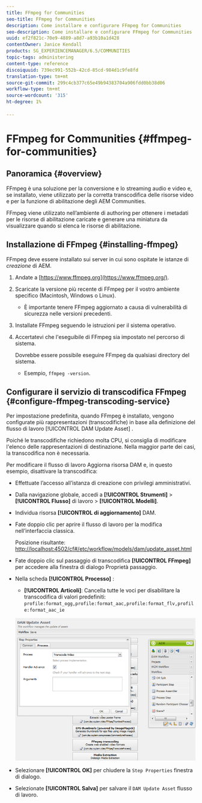 ```yaml
---
title: FFmpeg for Communities
seo-title: FFmpeg for Communities
description: Come installare e configurare FFmpeg for Communities
seo-description: Come installare e configurare FFmpeg for Communities
uuid: ef2f821c-70e9-4889-a8d7-a93b10a1d428
contentOwner: Janice Kendall
products: SG_EXPERIENCEMANAGER/6.5/COMMUNITIES
topic-tags: administering
content-type: reference
discoiquuid: 739ec991-552b-42cd-85cd-984d1c9fe8fd
translation-type: tm+mt
source-git-commit: 299c4cb377c65e49b94383704a906fdd0bb38d06
workflow-type: tm+mt
source-wordcount: '315'
ht-degree: 1%

---
```



# FFmpeg for Communities {#ffmpeg-for-communities}

## Panoramica {#overview}

FFmpeg è una soluzione per la conversione e lo streaming audio e video e, se installato, viene utilizzato per la corretta transcodifica delle risorse [](../../help/sites-authoring/default-components-foundation.md#video) video e per la funzione di abilitazione degli AEM Communities.

FFmpeg viene utilizzato nell’ambiente di authoring per ottenere i metadati per le risorse di abilitazione caricate e generare una miniatura da visualizzare quando si elenca le risorse di abilitazione.

## Installazione di FFmpeg {#installing-ffmpeg}

FFmpeg deve essere installato sui server in cui sono ospitate le istanze di *creazione* di AEM.

1. Andate a [https://www.ffmpeg.org](https://www.ffmpeg.org/).
1. Scaricate la versione più recente di FFmpeg per il vostro ambiente specifico (Macintosh, Windows o Linux).

   * È importante tenere FFmpeg aggiornato a causa di vulnerabilità di sicurezza nelle versioni precedenti.

1. Installate FFmpeg seguendo le istruzioni per il sistema operativo.

1. Accertatevi che l&#39;eseguibile di FFmpeg sia impostato nel percorso di sistema.

   Dovrebbe essere possibile eseguire FFmpeg da qualsiasi directory del sistema.

   * Esempio, `ffmpeg -version`.

## Configurare il servizio di transcodifica FFmpeg {#configure-ffmpeg-transcoding-service}

Per impostazione predefinita, quando FFmpeg è installato, vengono configurate più rappresentazioni (transcodifiche) in base alla definizione del flusso di lavoro [!UICONTROL DAM Update Asset] .

Poiché le transcodifiche richiedono molta CPU, si consiglia di modificare l&#39;elenco delle rappresentazioni di destinazione. Nella maggior parte dei casi, la transcodifica non è necessaria.

Per modificare il flusso di lavoro Aggiorna risorsa  DAM e, in questo esempio, disattivare la transcodifica:

* Effettuate l’accesso all’istanza di creazione con privilegi amministrativi.
* Dalla navigazione globale, accedi a **[!UICONTROL Strumenti]** > **[!UICONTROL Flusso]** di lavoro > **[!UICONTROL Modelli]**.
* Individua risorsa **[!UICONTROL di aggiornamento]** DAM.
* Fate doppio clic per aprire il flusso di lavoro per la modifica nell’interfaccia classica.

   Posizione risultante: [http://localhost:4502/cf#/etc/workflow/models/dam/update_asset.html](http://localhost:4502/cf#/etc/workflow/models/dam/update_asset.html)

* Fate doppio clic sul passaggio di transcodifica **[!UICONTROL FFmpeg]** per accedere alla finestra di dialogo Proprietà passaggio.
* Nella scheda **[!UICONTROL Processo]** :

   * **[!UICONTROL Articoli]**: Cancella tutte le voci per disabilitare la transcodifica di valori predefiniti: `profile:format_ogg,profile:format_aac,profile:format_flv,profile:format_aac_ie`

   ![chlimage_1-372](assets/chlimage_1-372.png)

* Selezionare **[!UICONTROL OK]** per chiudere la `Step Properties` finestra di dialogo.

* Selezionate **[!UICONTROL Salva]** per salvare il `DAM Update Asset` flusso di lavoro.



